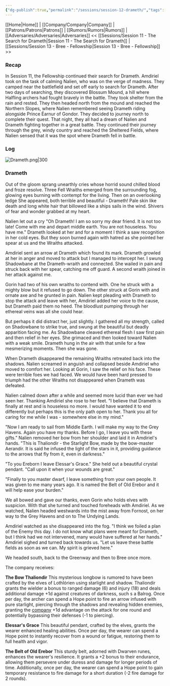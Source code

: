 ```yaml
---
{"dg-publish":true,"permalink":"/sessions/session-12-drameth/","tags":["TOR","tolkien","lord-of-the-rings","middle-earth"]}
---
```


[[Home\|Home]] | [[Company/Company\|Company]] | [[Patrons/Patrons\|Patrons]] | [[Rumors/Rumors\|Rumors]] | [[Adversaries/Adversaries\|Adversaries]]
<< [[Sessions/Session 11 - The Search for Drameth\|Session 11 - The Search for Drameth]] | [[Sessions/Session 13 - Bree - Fellowship\|Session 13 - Bree - Fellowship]] >>
### Recap
In Session 11, the Fellowship continued their search for Drameth. Amdiriel took on the task of calming Nalien, who was on the verge of madness. They camped near the battlefield and set off early to search for Drameth. After two days of searching, they discovered Blossum Mound, a hill where Halfling archers had fought bravely in the battle. They took shelter from the rain and rested. They then headed north from the mound and reached the Northern Slopes, where Nalien remembered seeing Drameth riding alongside Prince Ëarnur of Gondor. They decided to journey north to complete their quest. That night, they all had a dream of Nalien and Drameth fighting together in a great battle. They continued their journey through the grey, windy country and reached the Sheltered Fields, where Nalien sensed that it was the spot where Drameth fell in battle.
### Log


![Drameth.png|300](/img/user/zz_assetts/Drameth.png)

### Drameth
Out of the gloom sprang unearthly cries whose horrid sound chilled blood and froze  resolve. Three Fell Wraiths emerged from the surrounding fog, glowing eyes burning with contempt for the living. Then on an overlooking ledge She appeared, both terrible and beautiful - Drameth! Pale skin like death and long white hair that billowed like a ships sails in the wind. Shivers of fear and wonder grabbed at my heart.

Nalien let out a cry "Oh Drameth! I am so sorry my dear friend. It is not too late! Come with me and depart middle earth. You are not houseless. You have me." Drameth looked at her and for a moment I think a saw recognition in her cold eyes. But they soon burned again with hatred as she pointed her spear at us and the Wraiths attacked.

Amdiriel sent an arrow at Drameth which found its mark. Drameth growled at her in anger and moved to attack  but I managed to intercept her. I swung Shadowbane at the Drameth-wraith and connected. She wailed in pain and struck back with her spear, catching me off guard. A second wraith joined in her attack against me.

Gorin had two of his own wraiths to contend with. One he struck with a mighty blow but it refused to go down. The other struck at Gorin with and ornate axe and he grunted in pain. Nalien kept pleading with Drameth to stop the attack and leave with her, Amdiriel added her voice to the cause, but Drameth paid them no heed. The bloodlust pumping through her ethereal veins was all she could hear.

But perhaps it did distract her, just slightly. I gathered all my strength, called on Shadowbane to strike true, and swung at the beautiful but deadly apparition facing me. As Shadowbane cleaved ethereal flesh I saw first pain and then relief in her eyes. She grimaced and then looked toward Nalien with a weak smile. Drameth hung in the air with that smile for a few mesmerizing moments. Then she was gone.

When Drameth disappeared the remaining Wraiths retreated back into the shadows. Nalien screamed in anguish and collapsed beside Amdiriel who moved to comfort her. Looking at Gorin, I saw the relief on his face. These were terrible foes we had faced. We would have been hard pressed to triumph had the other Wraiths not disappeared when Drameth was defeated. 

Nalien calmed down after a while and seemed more lucid than ever we had seen her. Thanking Amdiriel she rose to her feet. "I believe that Drameth is finally at rest and is houseless no more. I would have wanted it to end differently but perhaps this is the only path open to her. Thank you all for caring for me while I was - somewhere else in my mind."

"Now I am ready to sail from Middle Earth. I will make my way to the Grey Havens. Again you have my thanks. Before I go, I leave you with these gifts." Nalien removed her bow from her shoulder and laid it in Amdiriel's hands. "This is Thaliondir - the Starlight Bow, made by the bow-master Aerandir. It is said he infused the light of the stars in it, providing guidance to the arrows that fly from it, even in darkness."

"To you Ereborn I leave Elessar's Grace." She held out a beautiful crystal pendant. "Call upon it when your wounds are great."

"Finally to you master dwarf, I leave something from your own people. It was given to me many years ago. It is named the Belt of Old Erebor and it will help ease your burden."

We all bowed and gave our thanks, even Gorin who holds elves with suspicion. With that she turned and touched foreheads with Amdiriel. As we watched, Nalien headed westwards into the mist away from Fornost, on her way to the Grey Havens and on to The Undying Lands. 

Amdiriel watched as she disappeared into the fog. "I think we foiled a plan of the Enemy this day. I do not know what plans were meant for Drameth, but I think had we not intervened, many would have suffered at her hands." Amdiriel sighed and turned back towards us. "Let us leave these battle fields as soon as we can. My spirit is grieved here."

We headed south, back to the Greenway and then to Bree once more.

The company receives:

**The Bow Thaliondir**
This mysterious longbow is rumored to have been crafted by the elves of Lothlórien using starlight and shadow. Thaliondir grants the wielder a bonus to ranged damage (6) and injury (18) and deals additional damage +1d against creatures of darkness, such s a Balrog. Once per day, the archer can spend a Hope point to fire an arrow infused with pure starlight, piercing through the shadows and revealing hidden enemies, granting the <u>company</u> +1d advantage on the attack for one round and potentially bypassing their defenses (-1 to piercing).

**Elessar's Grace**
This beautiful pendant, crafted by the elves, grants the wearer enhanced healing abilities. Once per day, the wearer can spend a Hope point to instantly recover from a wound or fatigue, restoring them to full health and vigor.

**The Belt of Old Erebor**
This sturdy belt, adorned with Dwarven runes, enhances the wearer's resilience. It grants a +2 bonus to their endurance, allowing them persevere under duress and damage for longer periods of time. Additionally, once per day, the wearer can spend a Hope point to gain temporary resistance to fire damage for a short duration (-2 fire damage for 2 rounds).

